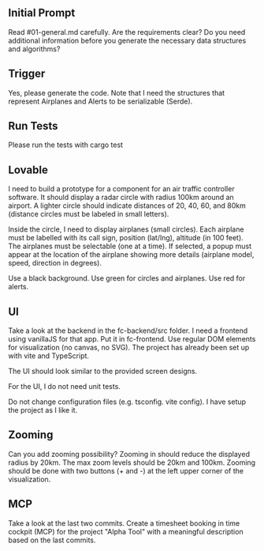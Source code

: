 ## Initial Prompt

Read #01-general.md carefully. Are the requirements clear? Do you need additional information before you generate the necessary data structures and algorithms?

## Trigger

Yes, please generate the code. Note that I need the structures that represent Airplanes and Alerts to be serializable (Serde).

## Run Tests

Please run the tests with cargo test

## Lovable

I need to build a prototype for a component for an air traffic controller software. It should display a radar circle with radius 100km around an airport. A lighter circle should indicate distances of 20, 40, 60, and 80km (distance circles must be labeled in small letters).

Inside the circle, I need to display airplanes (small circles). Each airplane must be labelled with its call sign, position (lat/lng), altitude (in 100 feet). The airplanes must be selectable (one at a time). If selected, a popup must appear at the location of the airplane showing more details (airplane model, speed, direction in degrees).

Use a black background. Use green for circles and airplanes. Use red for alerts.

## UI

Take a look at the backend in the fc-backend/src folder. I need a frontend using vanillaJS for that app. Put it in fc-frontend. Use regular DOM elements for visualization (no canvas, no SVG). The project has already been set up with vite and TypeScript.

The UI should look similar to the provided screen designs.

For the UI, I do not need unit tests.

Do not change configuration files (e.g. tsconfig. vite config). I have setup the project as I like it.

## Zooming

Can you add zooming possibility? Zooming in should reduce the displayed radius by 20km. The max zoom levels should be 20km and 100km. Zooming should be done with two buttons (+ and -) at the left upper corner of the visualization.

## MCP

Take a look at the last two commits. Create a timesheet booking in time cockpit (MCP) for the project "Alpha Tool" with a meaningful description based on the last commits.
